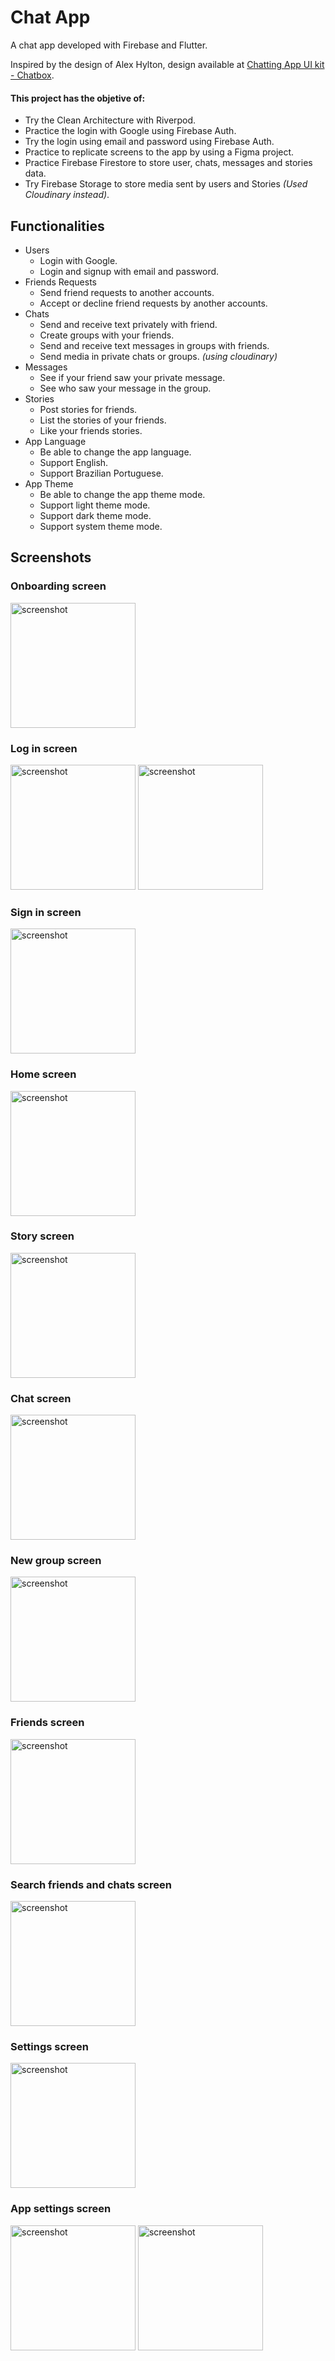 # Chat App

A chat app developed with Firebase and Flutter.

Inspired by the design of Alex Hylton, design available at [Chatting App UI kit - Chatbox](https://www.figma.com/community/file/1152599900945065665).

#### This project has the objetive of:
- Try the Clean Architecture with Riverpod.
- Practice the login with Google using Firebase Auth.
- Try the login using email and password using Firebase Auth.
- Practice to replicate screens to the app by using a Figma project.
- Practice Firebase Firestore to store user, chats, messages and stories data.
- Try Firebase Storage to store media sent by users and Stories *(Used Cloudinary instead)*.

## Functionalities
- Users
    - Login with Google. 
    - Login and signup with email and password. 
- Friends Requests
    - Send friend requests to another accounts.
    - Accept or decline friend requests by another accounts.
- Chats
    - Send and receive text privately with friend.
    - Create groups with your friends.
    - Send and receive text messages in groups with friends.
    - Send media in private chats or groups. *(using cloudinary)*
- Messages
    - See if your friend saw your private message.
    - See who saw your message in the group.
- Stories
    - Post stories for friends.
    - List the stories of your friends.
    - Like your friends stories.
- App Language
    - Be able to change the app language.
    - Support English.
    - Support Brazilian Portuguese.
- App Theme
    - Be able to change the app theme mode.
    - Support light theme mode.
    - Support dark theme mode.
    - Support system theme mode.

## Screenshots

### Onboarding screen
<img src="screenshots/onboarding.png" alt="screenshot" width="200"/>

### Log in screen
<img src="screenshots/login.png" alt="screenshot" width="200"/>
<img src="screenshots/login_google.png" alt="screenshot" width="200"/>

### Sign in screen
<img src="screenshots/signup.png" alt="screenshot" width="200"/>

### Home screen
<img src="screenshots/home.png" alt="screenshot" width="200"/>

### Story screen
<img src="screenshots/story.png" alt="screenshot" width="200"/>

### Chat screen
<img src="screenshots/group_chat_image.png" alt="screenshot" width="200"/>

### New group screen
<img src="screenshots/new_group.png" alt="screenshot" width="200"/>

### Friends screen
<img src="screenshots/friends.png" alt="screenshot" width="200"/>

### Search friends and chats screen
<img src="screenshots/search.png" alt="screenshot" width="200"/>

### Settings screen
<img src="screenshots/settings.png" alt="screenshot" width="200"/>

### App settings screen
<img src="screenshots/app_setting_theme.png" alt="screenshot" width="200"/>
<img src="screenshots/app_setting_lang.png" alt="screenshot" width="200"/>

